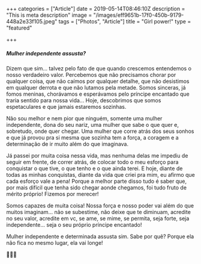 +++
categories = ["Article"]
date = 2019-05-14T08:46:10Z
description = "This is meta description"
image = "/images/eff9651b-17f0-450b-9179-448a2e33f105.jpeg"
tags = ["Photos", "Article"]
title = "Girl power!"
type = "featured"

+++
##### **Mulher independente assusta?**

Dizem que sim... talvez pelo fato de que quando crescemos entendemos o nosso verdadeiro valor. Percebemos que não precisamos chorar por qualquer coisa, que não caímos por qualquer detalhe, que não desistimos em qualquer derrota e que não lutamos pela metade. Somos sinceras, já fomos meninas, chorávamos e esperávamos pelo príncipe encantado que traria sentido para nossa vida... Hoje, descobrimos que somos espetaculares e que jamais estaremos sozinhas.

Não sou melhor e nem pior que ninguém, somente uma mulher independente, dona do seu nariz, uma mulher que sabe o que quer e, sobretudo, onde quer chegar. Uma mulher que corre atrás dos seus sonhos e que já provou pra si mesma que sozinha tem a força, a coragem e a determinação de ir muito além do que imaginava.

Já passei por muita coisa nessa vida, mas nenhuma delas me impediu de seguir em frente, de correr atrás, de colocar todo o meu esforço para conquistar o que tive, o que tenho e o que ainda terei. E hoje, diante de todas as minhas conquistas, diante da vida que criei pra mim, eu afirmo que cada esforço vale a pena! Porque a melhor parte disso tudo é saber que, por mais difícil que tenha sido chegar aonde chegamos, foi tudo fruto de mérito próprio! Fizemos por merecer!

Somos capazes de muita coisa! Nossa força e nosso poder vai além do que muitos imaginam... não se subestime, não deixe que te diminuam, acredite no seu valor, acredite em vc, se ame, se mime, se permita, seja forte, seja independente... seja o seu próprio príncipe encantado!

Mulher independente e determinada assusta sim. Sabe por quê? Porque ela não fica no mesmo lugar, ela vai longe!

🧡💪🏻